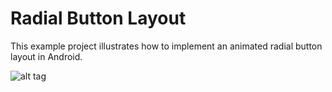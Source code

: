 # Radial Button Layout

This example project illustrates how to implement an animated radial button layout in Android.

![alt tag](https://cloud.githubusercontent.com/assets/885861/5096356/1e223862-6f7a-11e4-94a8-a52b4f77b605.png)
